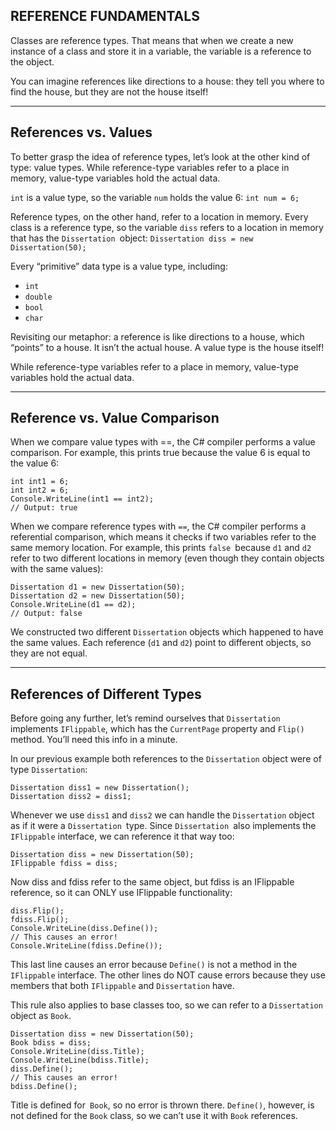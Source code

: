 ## REFERENCE FUNDAMENTALS

Classes are reference types. That means that when we create a new instance of a class and store it in a variable, the variable is a reference to the object.

You can imagine references like directions to a house: they tell you where to find the house, but they are not the house itself!

---
## References vs. Values
To better grasp the idea of reference types, let’s look at the other kind of type: value types. While reference-type variables refer to a place in memory, value-type variables hold the actual data.

`int` is a value type, so the variable `num` holds the value 6: `int num = 6;`


Reference types, on the other hand, refer to a location in memory. Every class is a reference type, so the variable `diss` refers to a location in memory that has the `Dissertation `object:
`Dissertation diss = new Dissertation(50);`


Every “primitive” data type is a value type, including:

- `int`
- `double`
- `bool`
- `char`

Revisiting our metaphor: a reference is like directions to a house, which “points” to a house. It isn’t the actual house. A value type is the house itself!


While reference-type variables refer to a place in memory, value-type variables hold the actual data.

---
## Reference vs. Value Comparison
When we compare value types with ==, the C# compiler performs a value comparison. For example, this prints true because the value 6 is equal to the value 6:

```
int int1 = 6;
int int2 = 6;
Console.WriteLine(int1 == int2);
// Output: true
```


When we compare reference types with `==`, the C# compiler performs a referential comparison, which means it checks if two variables refer to the same memory location. For example, this prints `false `because `d1` and `d2` refer to two different locations in memory (even though they contain objects with the same values):

```
Dissertation d1 = new Dissertation(50);
Dissertation d2 = new Dissertation(50);
Console.WriteLine(d1 == d2);
// Output: false
```

We constructed two different `Dissertation` objects which happened to have the same values. Each reference (`d1` and `d2`) point to different objects, so they are not equal.

---
## References of Different Types

Before going any further, let’s remind ourselves that `Dissertation `implements `IFlippable`, which has the `CurrentPage` property and `Flip() `method. You’ll need this info in a minute.

In our previous example both references to the `Dissertation` object were of type `Dissertation`:

```
Dissertation diss1 = new Dissertation();
Dissertation diss2 = diss1;
```

Whenever we use `diss1` and `diss2` we can handle the `Dissertation` object as if it were a `Dissertation `type. Since `Dissertation `also implements the `IFlippable` interface, we can reference it that way too:

```
Dissertation diss = new Dissertation(50);
IFlippable fdiss = diss;
```

Now diss and fdiss refer to the same object, but fdiss is an IFlippable reference, so it can ONLY use IFlippable functionality:

```
diss.Flip();
fdiss.Flip();
Console.WriteLine(diss.Define());
// This causes an error!
Console.WriteLine(fdiss.Define());
```

This last line causes an error because `Define()` is not a method in the `IFlippable` interface. The other lines do NOT cause errors because they use members that both `IFlippable` and `Dissertation` have.

This rule also applies to base classes too, so we can refer to a `Dissertation` object as `Book`.

```
Dissertation diss = new Dissertation(50);
Book bdiss = diss;
Console.WriteLine(diss.Title);
Console.WriteLine(bdiss.Title);
diss.Define();
// This causes an error!
bdiss.Define();
```

Title is defined for` Book`, so no error is thrown there. `Define()`, however, is not defined for the `Book` class, so we can’t use it with `Book` references.
